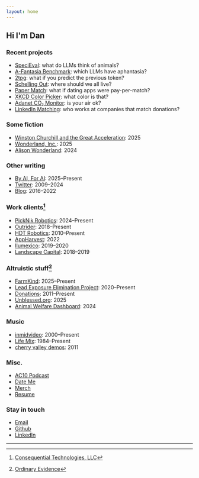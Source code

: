 ```yaml
---
layout: home
---
```


## Hi I'm Dan

### Recent projects

- [SpeciEval](/specieval): what do LLMs think of animals?
- [A-Fantasia Benchmark](/afantasia): which LLMs have aphantasia?
- [2tpg](https://huggingface.co/drwahl/2tpg): what if you predict the previous token?
- [Schelling Out](https://schelling-out.streamlit.app/): where should we all live?
- [Paper Match](https://papermat.ch/): what if dating apps were pay-per-match?
- [XKCD Color Picker](/pages/xkcd-color-picker): what color is that?
- [Adanet CO₂ Monitor](https://github.com/danwahl/adanet-co2-monitor): is your air ok?
- [LinkedIn Matching](/pages/linkedin-matching): who works at companies that match donations?

### Some fiction

- [Winston Churchill and the Great Acceleration](pages/Winston_Churchill_and_the_Great_Acceleration): 2025
- [Wonderland, Inc.](/wonderland-inc): 2025
- [Alison Wonderland](/alison-wonderland): 2024

### Other writing

- [By AI, For AI](https://byaiforai.substack.com/): 2025–Present
- [Twitter](https://x.com/fakedrwahl): 2009–2024
- [Blog](/blog): 2016–2022

### Work clients[^1]

- [PickNik Robotics](https://picknik.ai/): 2024–Present
- [Outrider](https://www.outrider.ai/): 2018–Present
- [HDT Robotics](https://www.hdtrobotics.com/): 2010–Present
- [AppHarvest](https://en.wikipedia.org/wiki/AppHarvest): 2022
- [Ilumexico](https://ilumexico.mx/):  2019–2020
- [Landscape Capital](https://www.landscapecapital.com/): 2018–2019

### Altruistic stuff[^2]

- [FarmKind](https://www.farmkind.giving/): 2025–Present
- [Lead Exposure Elimination Project](https://leadelimination.org/): 2020–Present
- [Donations](https://docs.google.com/spreadsheets/d/e/2PACX-1vTb21bp3mWFiWo3KQgGVpEVgP5UdZDdvFhQHHbYlEcD1qnTVK1DNJGGHMvTroZ6Wdh4EjQRGMGYM6Ai/pubhtml?gid=1755635332&single=true): 2011–Present
- [Unblessed.org](https://unblessed.org): 2025
- [Animal Welfare Dashboard](https://animal-welfare-dashboard.streamlit.app/): 2024

### Music

- [inmidvideo](https://inmidvideo.com/): 2000–Present
- [Life Mix](/pages/life-mix): 1984–Present
- [cherry valley demos](/pages/cherry-valley-demos): 2011

### Misc.

- [AC10 Podcast](/ac10-podcast)
- [Date Me](/pages/date-me)
- [Merch](/pages/merch)
- [Resume](/assets/images/about/drwahl-resume.pdf)

### Stay in touch

- [Email](mailto:hi@danwahl.net)
- [Github](https://github.com/danwahl)
- [LinkedIn](https://www.linkedin.com/in/drwahl/)

---

[^1]: [Consequential Technologies, LLC](https://consequential.tech/)
[^2]: [Ordinary Evidence](https://ordinaryevidence.org/)

